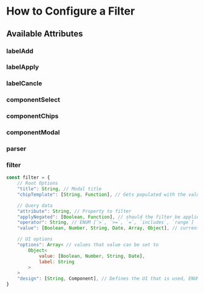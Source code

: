 # How to Configure a Filter

## Available Attributes

### labelAdd

### labelApply

### labelCancle

### componentSelect

### componentChips

### componentModal

### parser

### filter

```js
const filter = {
	// Root Options
	"title": String, // Modal title
	"chipTemplate": [String, Function], // Gets populated with the value, placeholder: %1(, %2)

	// Query data
	"attribute": String, // Property to filter
	"applyNegated": [Boolean, Function], // should the filter be applied negated?
	"operator": String, // ENUM [`>`, `>=`, `=`, `includes`, `range`]
	"value": [Boolean, Number, String, Date, Array, Object], // current filter value, Array values are or connected

	// UI options
	"options": Array< // values that value can be set to
		Object<
			value: [Boolean, Number, String, Date],
			label: String
		>
	>
	"design": [String, Component], // Defines the UI that is used, ENUM of predefined types
}
```
